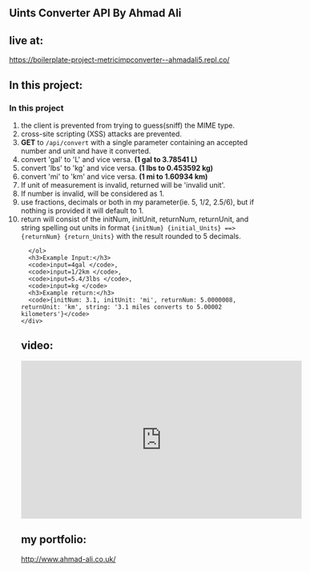 ## Uints Converter API By Ahmad Ali 

## live at:
https://boilerplate-project-metricimpconverter--ahmadali5.repl.co/

## In this project:
 <h3 id="about" >In this project</h3>
      <ol>
        <li>the client is prevented from trying to guess(sniff) the MIME type.</li>
        <li>cross-site scripting (XSS) attacks are prevented.</li>
        <li><b>GET</b> to <code>/api/convert</code> with a single parameter containing an accepted number and unit and have it converted.</li>
        <li>convert 'gal' to 'L' and vice versa. <b>(1 gal to 3.78541 L)</b></li>
        <li>convert 'lbs' to 'kg' and vice versa. <b>(1 lbs to 0.453592 kg)</b></li> 
        <li>convert 'mi' to 'km' and vice versa. <b>(1 mi to 1.60934 km)</b></li>
        <li>If unit of measurement is invalid, returned will be 'invalid unit'.</li>
        <li>If  number is invalid, will be considered as 1.</li>
        <li> use fractions, decimals or both in my parameter(ie. 5, 1/2, 2.5/6), but if nothing is provided it will default to 1.</li>
        <li>return will consist of the initNum, initUnit, returnNum, returnUnit, and string spelling out units in format <code>{initNum} {initial_Units} ==> {returnNum} {return_Units}</code> with the result rounded to 5 decimals.</li>
        
      </ol>
      <h3>Example Input:</h3>
      <code>input=4gal </code>, 
      <code>input=1/2km </code>, 
      <code>input=5.4/3lbs </code>, 
      <code>input=kg </code>
      <h3>Example return:</h3>
      <code>{initNum: 3.1, initUnit: 'mi', returnNum: 5.0000008, returnUnit: 'km', string: '3.1 miles converts to 5.00002 kilometers'}</code>
    </div>
    
 ## video:
 <iframe width="560" height="315" src="https://www.youtube.com/embed/f3vxdx8I_c0" frameborder="0" allow="accelerometer; autoplay; encrypted-media; gyroscope; picture-in-picture" allowfullscreen></iframe>
 
 ## my portfolio:
 http://www.ahmad-ali.co.uk/
